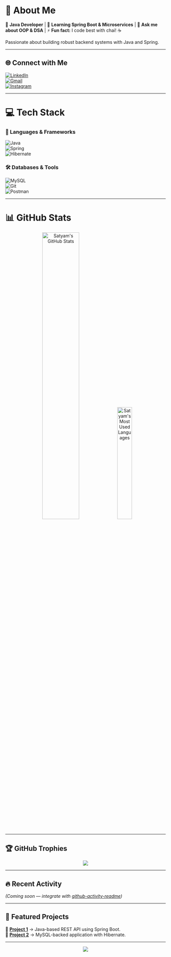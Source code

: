 # 💫 About Me  
🔭 **Java Developer** | 🌱 **Learning Spring Boot & Microservices** | 💬 **Ask me about OOP & DSA** | ⚡ **Fun fact:** I code best with chai! ☕  

Passionate about building robust backend systems with Java and Spring.  

---

## 🌐 Connect with Me  
[![LinkedIn](https://img.shields.io/badge/LinkedIn-%230077B5.svg?logo=linkedin&logoColor=white)](https://linkedin.com/in/satyampyasi21/)  
[![Gmail](https://img.shields.io/badge/Gmail-D14836?logo=gmail&logoColor=white)](mailto:satyampyasi565@gmail.com)  
[![Instagram](https://img.shields.io/badge/Instagram-%23E4405F.svg?logo=Instagram&logoColor=white)](https://instagram.com/satyam_o07)  

---

# 💻 Tech Stack  

### 🚀 Languages & Frameworks  
![Java](https://img.shields.io/badge/Java-ED8B00?logo=openjdk&logoColor=white)  
![Spring](https://img.shields.io/badge/Spring-6DB33F?logo=spring&logoColor=white)  
![Hibernate](https://img.shields.io/badge/Hibernate-59666C?logo=hibernate&logoColor=white)  

### 🛠️ Databases & Tools  
![MySQL](https://img.shields.io/badge/MySQL-4479A1?logo=mysql&logoColor=white)  
![Git](https://img.shields.io/badge/Git-F05032?logo=git&logoColor=white)  
![Postman](https://img.shields.io/badge/Postman-FF6C37?logo=postman&logoColor=white)  

---

# 📊 GitHub Stats  

<div align="center">

  <!-- GitHub Stats -->
  <img width="48%" src="https://github-readme-stats.vercel.app/api?username=satyampyasi&theme=radical&count_private=true&show_icons=true&rank_icon=github&border_radius=10" alt="Satyam's GitHub Stats" />

  <!-- Top Languages -->
  <img width="30%" src="https://github-readme-stats.vercel.app/api/top-langs?username=satyampyasi&theme=radical&layout=donut&hide=css&langs_count=8&border_radius=10" alt="Satyam's Most Used Languages" />

</div>


---

## 🏆 GitHub Trophies  
<div align="center">  
<img src="https://github-profile-trophy.vercel.app/?username=satyampyasi&theme=radical&margin-w=15&no-frame=true&rank=SSS,SS,S,AAA,AA,A,B,C" />  
</div>  

---

## 🔥 Recent Activity  
<!--START_SECTION:activity-->  
*(Coming soon — integrate with [github-activity-readme](https://github.com/jamesgeorge007/github-activity-readme))*  
<!--END_SECTION:activity-->  

---

## 📌 Featured Projects  
🔹 [**Project 1**](https://github.com/satyampyasi/...) → Java-based REST API using Spring Boot.  
🔹 [**Project 2**](https://github.com/satyampyasi/...) → MySQL-backed application with Hibernate.  

---

<p align="center">  
  <img src="https://visitcount.itsvg.in/api?id=satyampyasi&color=6&icon=6&pretty=true" />  
</p>
 
